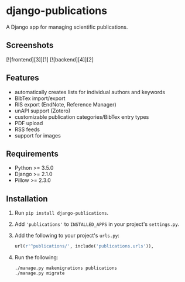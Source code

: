 django-publications
===================

A Django app for managing scientific publications.

Screenshots
-----------

[![frontend][3]][1]
[![backend][4]][2]

Features
--------

* automatically creates lists for individual authors and keywords
* BibTex import/export
* RIS export (EndNote, Reference Manager)
* unAPI support (Zotero)
* customizable publication categories/BibTex entry types
* PDF upload
* RSS feeds
* support for images

Requirements
------------

* Python >= 3.5.0
* Django >= 2.1.0
* Pillow >= 2.3.0

Installation
------------

1) Run `pip install django-publications`.

2) Add `'publications'` to `INSTALLED_APPS` in your project's `settings.py`.

3) Add the following to your project's `urls.py`:

	```python
	url(r'^publications/', include('publications.urls')),
	```

4) Run the following:

	```
	./manage.py makemigrations publications
	./manage.py migrate
	```
